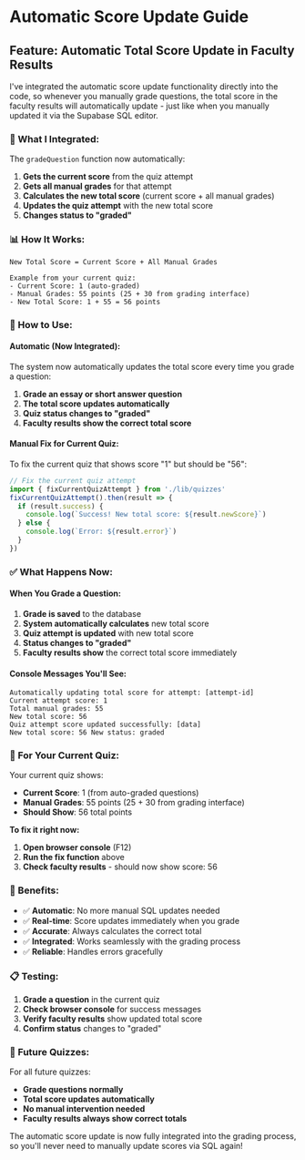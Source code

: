 # Automatic Score Update Guide

## Feature: Automatic Total Score Update in Faculty Results

I've integrated the automatic score update functionality directly into the code, so whenever you manually grade questions, the total score in the faculty results will automatically update - just like when you manually updated it via the Supabase SQL editor.

### **🎯 What I Integrated:**

The `gradeQuestion` function now automatically:
1. **Gets the current score** from the quiz attempt
2. **Gets all manual grades** for that attempt
3. **Calculates the new total score** (current score + all manual grades)
4. **Updates the quiz attempt** with the new total score
5. **Changes status to "graded"**

### **📊 How It Works:**

```
New Total Score = Current Score + All Manual Grades

Example from your current quiz:
- Current Score: 1 (auto-graded)
- Manual Grades: 55 points (25 + 30 from grading interface)
- New Total Score: 1 + 55 = 56 points
```

### **🚀 How to Use:**

#### **Automatic (Now Integrated):**
The system now automatically updates the total score every time you grade a question:
1. **Grade an essay or short answer question**
2. **The total score updates automatically**
3. **Quiz status changes to "graded"**
4. **Faculty results show the correct total score**

#### **Manual Fix for Current Quiz:**
To fix the current quiz that shows score "1" but should be "56":

```javascript
// Fix the current quiz attempt
import { fixCurrentQuizAttempt } from './lib/quizzes'
fixCurrentQuizAttempt().then(result => {
  if (result.success) {
    console.log(`Success! New total score: ${result.newScore}`)
  } else {
    console.log(`Error: ${result.error}`)
  }
})
```

### **✅ What Happens Now:**

#### **When You Grade a Question:**
1. **Grade is saved** to the database
2. **System automatically calculates** new total score
3. **Quiz attempt is updated** with new total score
4. **Status changes to "graded"**
5. **Faculty results show** the correct total score immediately

#### **Console Messages You'll See:**
```
Automatically updating total score for attempt: [attempt-id]
Current attempt score: 1
Total manual grades: 55
New total score: 56
Quiz attempt score updated successfully: [data]
New total score: 56 New status: graded
```

### **🔧 For Your Current Quiz:**

Your current quiz shows:
- **Current Score**: 1 (from auto-graded questions)
- **Manual Grades**: 55 points (25 + 30 from grading interface)
- **Should Show**: 56 total points

**To fix it right now:**
1. **Open browser console** (F12)
2. **Run the fix function** above
3. **Check faculty results** - should now show score: 56

### **🎉 Benefits:**

- ✅ **Automatic**: No more manual SQL updates needed
- ✅ **Real-time**: Score updates immediately when you grade
- ✅ **Accurate**: Always calculates the correct total
- ✅ **Integrated**: Works seamlessly with the grading process
- ✅ **Reliable**: Handles errors gracefully

### **📋 Testing:**

1. **Grade a question** in the current quiz
2. **Check browser console** for success messages
3. **Verify faculty results** show updated total score
4. **Confirm status** changes to "graded"

### **🔄 Future Quizzes:**

For all future quizzes:
- **Grade questions normally**
- **Total score updates automatically**
- **No manual intervention needed**
- **Faculty results always show correct totals**

The automatic score update is now fully integrated into the grading process, so you'll never need to manually update scores via SQL again!
























